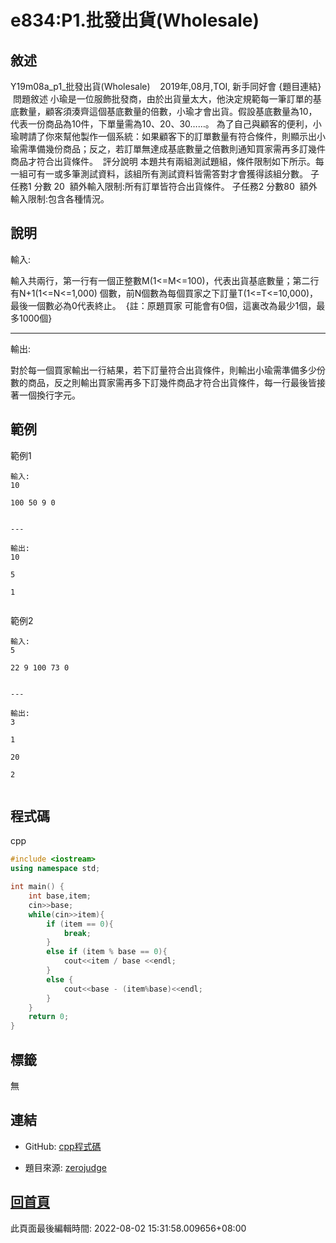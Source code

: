 # e834:P1.批發出貨(Wholesale)

## 敘述

Y19m08a_p1_批發出貨(Wholesale)    2019年,08月,TOI, 新手同好會 {題目連結}
 問題敘述
小瑜是一位服飾批發商，由於出貨量太大，他決定規範每一筆訂單的基底數量，顧客須湊齊這個基底數量的倍數，小瑜才會出貨。假設基底數量為10，代表一份商品為10件，下單量需為10、20、30……。
為了自己與顧客的便利，小瑜聘請了你來幫他製作一個系統：如果顧客下的訂單數量有符合條件，則顯示出小瑜需準備幾份商品；反之，若訂單無達成基底數量之倍數則通知買家需再多訂幾件商品才符合出貨條件。
 評分說明
本題共有兩組測試題組，條件限制如下所示。每一組可有一或多筆測試資料，該組所有測試資料皆需答對才會獲得該組分數。
子任務1 分數 20  額外輸入限制:所有訂單皆符合出貨條件。
子任務2 分數80  額外輸入限制:包含各種情況。
 


## 說明

輸入:

輸入共兩行，第一行有一個正整數M(1<=M<=100)，代表出貨基底數量；第二行有N+1(1<=N<=1,000) 個數，前N個數為每個買家之下訂量T(1<=T<=10,000)，最後一個數必為0代表終止。
 {註：原題買家 可能會有0個，這裏改為最少1個，最多1000個}

---

輸出:

對於每一個買家輸出一行結果，若下訂量符合出貨條件，則輸出小瑜需準備多少份數的商品，反之則輸出買家需再多下訂幾件商品才符合出貨條件，每一行最後皆接著一個換行字元。
 

## 範例
範例1

```
輸入:
10
100 50 9 0

---

輸出:
10
5
1

```
範例2

```
輸入:
5
22 9 100 73 0

---

輸出:
3
1
20
2

```

## 程式碼
cpp

```cpp
#include <iostream>
using namespace std;

int main() {
    int base,item;
    cin>>base;
    while(cin>>item){
        if (item == 0){
            break;
        }
        else if (item % base == 0){
            cout<<item / base <<endl;
        }
        else {
            cout<<base - (item%base)<<endl;
        }
    }
    return 0;
}

```

## 標籤

無

## 連結
- GitHub: [cpp程式碼](https://github.com/henryleecode23/solve_record/blob/main/zerojudge/e834/main.cpp)


- 題目來源: [zerojudge](https://zerojudge.tw/ShowProblem?problemid=e834)

## [回首頁](https://henryleecode23.github.io/solve_record/)

此頁面最後編輯時間: 2022-08-02 15:31:58.009656+08:00
